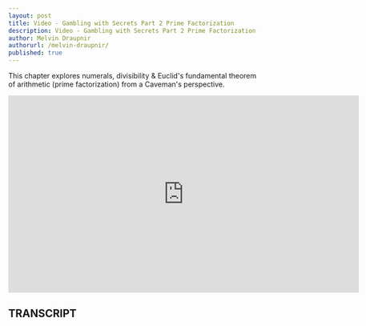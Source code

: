 ```yaml
---
layout: post
title: Video - Gambling with Secrets Part 2 Prime Factorization
description: Video - Gambling with Secrets Part 2 Prime Factorization
author: Melvin Draupnir
authorurl: /melvin-draupnir/
published: true
---
```


<p>This chapter explores numerals, divisibility & Euclid's fundamental theorem of arithmetic (prime factorization) from a Caveman's perspective.</p>

<center><iframe width="700" height="394" src="https://www.youtube.com/embed/HkM6dj-qR4E?list=PLB4D701646DAF0817" frameborder="0" allowfullscreen></iframe></center>

<h2>TRANSCRIPT</h2>

